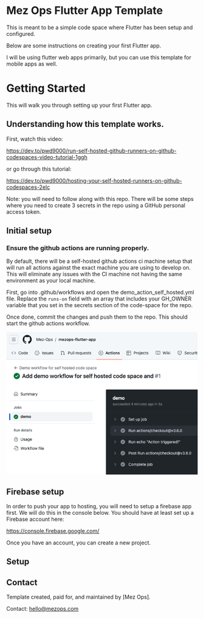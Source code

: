 # Mez Ops Flutter App Template

This is meant to be a simple code space where Flutter has been setup and configured. 

Below are some instructions on creating your first Flutter app.

I will be using flutter web apps primarily, but you can use this template for mobile apps as well.

# Getting Started

This will walk you through setting up your first Flutter app.

## Understanding how this template works.

First, watch this video:

https://dev.to/pwd9000/run-self-hosted-github-runners-on-github-codespaces-video-tutorial-1ggh

or go through this tutorial:

https://dev.to/pwd9000/hosting-your-self-hosted-runners-on-github-codespaces-2elc

Note: you will need to follow along with this repo. There will be some steps where you need
to create 3 secrets in the repo using a GitHub personal access token. 

## Initial setup

### Ensure the github actions are running properly.

By default, there will be a self-hosted github actions ci machine setup
that will run all actions against the exact machine you are using to
develop on. This will eliminate any issues with the CI machine not
having the same environment as your local machine.

First, go into .github/workflows and open the demo_action_self_hosted.yml file.
Replace the `runs-on` field with an array that includes your GH_OWNER variable
that you set in the secrets section of the code-space for the repo.

Once done, commit the changes and push them to the repo. This should
start the github actions workflow. 

![Alt text](image.png)

## Firebase setup

In order to push your app to hosting, you will need to
setup a firebase app first. We will do this in the console
below. You should have at least set up a Firebase account here:

https://console.firebase.google.com/

Once you have an account, you can create a new project.


## Setup 


## Contact

Template created, paid for, and maintained by [Mez Ops].

Contact: hello@mezops.com